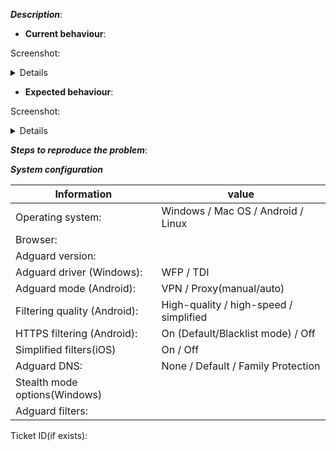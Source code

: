 [//]: # (***You can leave the strings with "[//]:" They will not be added to the issue text)
[//]: # (***Строки, которые начинаются с "[//]:" можно не удалять. Они не будут видны)

***Description***:
* **Current behaviour**: 

[//]: # (Tell us what happens)
[//]: # (Опишите проблему)

Screenshot:

[//]: # (use the following code. Replace exciting URL by your)
[//]: # (используйте данный код. Замените существующий адрес адресом вашего скриншота)
<details>

![image](http://somehosting.com/adg_on.jpg)
</details>

* **Expected behaviour**: 

[//]: # (Tell us what should happen instead)
[//]: # (Опишите ожидаемый результат)

Screenshot:
<details>

![image](http://somehosting.com/adg_off.jpg)
</details>

***Steps to reproduce the problem***:

[//]: # (Describe, how to reproduce the issue)
[//]: # (Перечислите шаги для воспроизведения проблемы)

***System configuration***

Information | value
--- | ---
Operating system: | Windows / Mac OS / Android / Linux
Browser: | 
Adguard version: | 
Adguard driver (Windows): | WFP / TDI
Adguard mode (Android): | VPN / Proxy(manual/auto)
Filtering quality (Android): | High-quality / high-speed / simplified
HTTPS filtering (Android): |  On (Default/Blacklist mode) / Off
Simplified filters(iOS) | On / Off
Adguard DNS: | None / Default / Family Protection
Stealth mode options(Windows) | 
Adguard filters: | 

[//]: # (***Filters list - comma separated list, or filter names outside the table)
[//]: # (***Список фильтров - названия через запятую, или список вне таблицы)

Ticket ID(if exists): 

[//]: # (This template is for problem reports, for other type of reports edit it accordingly)
[//]: # (If this is a crash report, include the crashlog with https://gist.github.com/)
